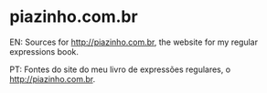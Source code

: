 # piazinho.com.br

EN: Sources for http://piazinho.com.br, the website for my regular expressions book.

PT: Fontes do site do meu livro de expressões regulares, o http://piazinho.com.br.

